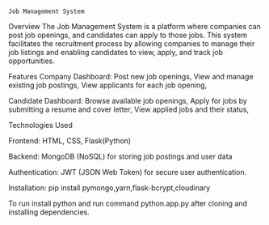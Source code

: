                                                                                                         Job Management System
Overview
The Job Management System is a platform where companies can post job openings, and candidates can apply to those jobs. This system facilitates the recruitment process by allowing companies to manage their job listings and enabling candidates to view, apply, and track job opportunities.

Features
Company Dashboard:
   Post new job openings,
   View and manage existing job postings,
   View applicants for each job opening,

Candidate Dashboard:
   Browse available job openings,
   Apply for jobs by submitting a resume and cover letter,
   View applied jobs and their status,

Technologies Used

Frontend:
  HTML, CSS, Flask(Python)

Backend:
  MongoDB (NoSQL) for storing job postings and user data
  
Authentication:
  JWT (JSON Web Token) for secure user authentication.

Installation:
   pip install pymongo,yarn,flask-bcrypt,cloudinary
   
To run install python and run command python.app\.py after cloning and installing dependencies.
